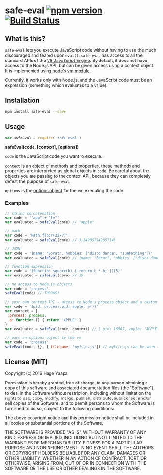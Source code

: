# safe-eval [![npm version](https://badge.fury.io/js/safe-eval.svg)](https://badge.fury.io/js/safe-eval) [![Build Status](https://travis-ci.org/hacksparrow/safe-eval.svg?branch=master)](https://travis-ci.org/hacksparrow/safe-eval)

## What is this?

`safe-eval` lets you execute JavaScript code without having to use the much discouraged and feared upon `eval()`. `safe-eval` has access to all the standard APIs of the [V8 JavaScript Engine](https://code.google.com/p/v8/). By default, it does not have access to the Node.js API, but can be given access using a context object. It is implemented using [node's vm module](https://nodejs.org/api/vm.html).

Currently, it works only with Node.js, and the JavaScript code must be an expression (something which evaluates to a value).

## Installation

```sh
npm install safe-eval --save
```

## Usage

```js
var safeEval = require('safe-eval')
```

**safeEval(code, [context], [options])**

`code` is the JavaScript code you want to execute.

`context` is an object of methods and properties, these methods and properties are interpreted as global objects in `code`. Be careful about the objects you are passing to the context API, because they can completely defeat the purpose of `safe-eval`.

`options` is the [options object](https://nodejs.org/api/vm.html) for the vm executing the code.

### Examples

```js
// string concatenation
var code = '"app" + "le"'
var evaluated = safeEval(code) // "apple"
```

```js
// math
var code = 'Math.floor(22/7)'
var evaluated = safeEval(code) // 3.142857142857143
```

```js
// JSON
var code = '{name: "Borat", hobbies: ["disco dance", "sunbathing"]}'
var evaluated = safeEval(code) // {name: "Borat", hobbies: ["disco dance", "sunbathing"]}
```

```js
// function expression
var code = '(function square(b) { return b * b; })(5)'
var evaluated = safeEval(code) // 25
```

```js
// no access to Node.js objects
var code = 'process'
safeEval(code) // THROWS!
```

```js
// your own context API - access to Node's process object and a custom function
var code = '{pid: process.pid, apple: a()}'
var context = {
  process: process,
  a: function () { return 'APPLE' }
}
var evaluated = safeEval(code, context) // { pid: 16987, apple: 'APPLE' }
```

```js
// pass an options object to the vm
var code = 'process'
safeEval(code, {}, { filename: 'myfile.js'}) // myfile.js can be seen in the stacktrace
```

## License (MIT)

Copyright (c) 2016 Hage Yaapa

Permission is hereby granted, free of charge, to any person obtaining a copy
of this software and associated documentation files (the "Software"), to deal
in the Software without restriction, including without limitation the rights
to use, copy, modify, merge, publish, distribute, sublicense, and/or sell
copies of the Software, and to permit persons to whom the Software is
furnished to do so, subject to the following conditions:

The above copyright notice and this permission notice shall be included in all
copies or substantial portions of the Software.

THE SOFTWARE IS PROVIDED "AS IS", WITHOUT WARRANTY OF ANY KIND, EXPRESS OR
IMPLIED, INCLUDING BUT NOT LIMITED TO THE WARRANTIES OF MERCHANTABILITY,
FITNESS FOR A PARTICULAR PURPOSE AND NONINFRINGEMENT. IN NO EVENT SHALL THE
AUTHORS OR COPYRIGHT HOLDERS BE LIABLE FOR ANY CLAIM, DAMAGES OR OTHER
LIABILITY, WHETHER IN AN ACTION OF CONTRACT, TORT OR OTHERWISE, ARISING FROM,
OUT OF OR IN CONNECTION WITH THE SOFTWARE OR THE USE OR OTHER DEALINGS IN THE
SOFTWARE.

